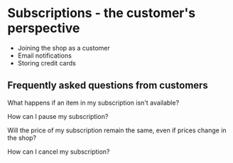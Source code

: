# Subscriptions - the customer's perspective

* Joining the shop as a customer
* Email notifications
* Storing credit cards



## Frequently asked questions from customers

What happens if an item in my subscription isn't available?

How can I pause my subscription?

Will the price of my subscription remain the same, even if prices change in the shop?

How can I cancel my subscription?



